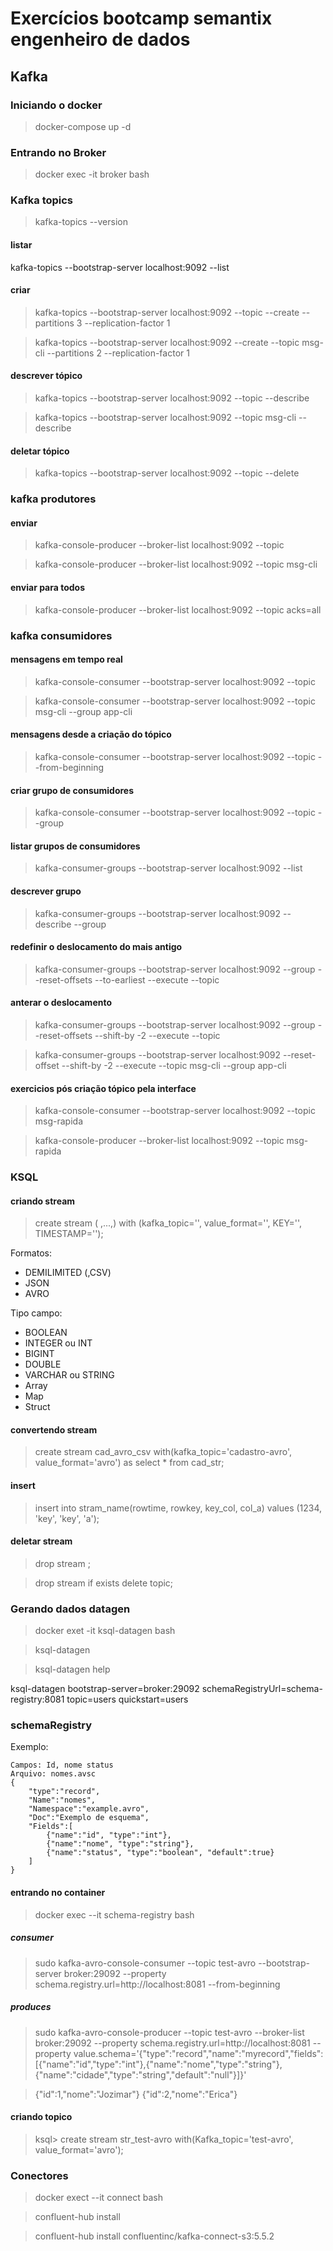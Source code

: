 # Exercícios bootcamp semantix engenheiro de dados

## Kafka

### Iniciando o docker
>docker-compose up -d

### Entrando no Broker
>docker exec -it broker bash

### Kafka topics
>kafka-topics --version

#### listar
kafka-topics --bootstrap-server localhost:9092 --list

#### criar
>kafka-topics --bootstrap-server localhost:9092 --topic <nometopico> --create --partitions 3 --replication-factor 1

>kafka-topics --bootstrap-server localhost:9092 --create --topic msg-cli --partitions 2 --replication-factor 1


#### descrever tópico
>kafka-topics --bootstrap-server localhost:9092 --topic <nometopico> --describe

>kafka-topics --bootstrap-server localhost:9092 --topic msg-cli --describe

#### deletar tópico
>kafka-topics --bootstrap-server localhost:9092 --topic <nometopico> --delete

### kafka produtores

#### enviar
>kafka-console-producer --broker-list localhost:9092 --topic <nometopico>

>kafka-console-producer --broker-list localhost:9092 --topic msg-cli

#### enviar para todos
>kafka-console-producer --broker-list localhost:9092 --topic <nometopico> acks=all

### kafka consumidores

#### mensagens em tempo real
>kafka-console-consumer --bootstrap-server localhost:9092 --topic <nometopico>

>kafka-console-consumer --bootstrap-server localhost:9092 --topic msg-cli --group app-cli

#### mensagens desde a criação do tópico
>kafka-console-consumer --bootstrap-server localhost:9092 --topic <nometopico> --from-beginning

#### criar grupo de consumidores
>kafka-console-consumer --bootstrap-server localhost:9092 --topic <nometopico> --group <nomegrupo>

#### listar grupos de consumidores
>kafka-consumer-groups --bootstrap-server localhost:9092 --list

#### descrever grupo
>kafka-consumer-groups --bootstrap-server localhost:9092 --describe --group <nomegrupo>


#### redefinir o deslocamento do mais antigo
>kafka-consumer-groups --bootstrap-server localhost:9092 --group <nomegrupo> --reset-offsets --to-earliest --execute --topic <nometopico>


#### anterar o deslocamento
>kafka-consumer-groups --bootstrap-server localhost:9092 --group <nomegroup> --reset-offsets --shift-by -2 --execute --topic <nometopico>

>kafka-consumer-groups --bootstrap-server localhost:9092 --reset-offset --shift-by -2 --execute --topic msg-cli --group app-cli

#### exercicios pós criação tópico pela interface
>kafka-console-consumer --bootstrap-server localhost:9092 --topic msg-rapida

>kafka-console-producer --broker-list localhost:9092 --topic msg-rapida


### KSQL


#### criando stream
> create stream <nomestream> (<campo> <tipo>,...,<campo><tipo>) with (kafka_topic='<nometopico>', value_format='<formato>', KEY='<campochave>', TIMESTAMP='<campotimestamp>');

Formatos:
- DEMILIMITED (,CSV)
- JSON
- AVRO

Tipo campo:
- BOOLEAN
- INTEGER ou INT
- BIGINT
- DOUBLE
- VARCHAR ou STRING
- Array
- Map
- Struct

#### convertendo stream
> create stream cad_avro_csv with(kafka_topic='cadastro-avro', value_format='avro') as select * from cad_str;

#### insert
> insert into stram_name(rowtime, rowkey, key_col, col_a) values (1234, 'key', 'key', 'a');

#### deletar stream
> drop stream <nomestream>;

> drop stream if exists <nomestream> delete topic;

### Gerando dados datagen

>docker exet -it ksql-datagen bash

>ksql-datagen <argumentos>

>ksql-datagen help


ksql-datagen bootstrap-server=broker:29092 schemaRegistryUrl=schema-registry:8081 topic=users quickstart=users

### schemaRegistry
Exemplo:
```
Campos: Id, nome status
Arquivo: nomes.avsc
{
    "type":"record",
    "Name":"nomes",
    "Namespace":"example.avro",
    "Doc":"Exemplo de esquema",
    "Fields":[
        {"name":"id", "type":"int"},
        {"name":"nome", "type":"string"},
        {"name":"status", "type":"boolean", "default":true}
    ]
}
```

#### entrando no container
>docker exec --it schema-registry bash
##### consumer
>sudo kafka-avro-console-consumer --topic test-avro --bootstrap-server broker:29092 --property schema.registry.url=http://localhost:8081 --from-beginning

##### produces
>sudo kafka-avro-console-producer --topic test-avro --broker-list broker:29092 --property schema.registry.url=http://localhost:8081 --property value.schema='{"type":"record","name":"myrecord","fields":[{"name":"id","type":"int"},{"name":"nome","type":"string"},{"name":"cidade","type":"string","default":"null"}]}'

> {"id":1,"nome":"Jozimar"}
> {"id":2,"nome":"Erica"}

#### criando topico
>ksql> create stream str_test-avro with(Kafka_topic='test-avro', value_format='avro');

### Conectores
> docker exect --it connect bash

> confluent-hub install <componente> 

>confluent-hub install confluentinc/kafka-connect-s3:5.5.2